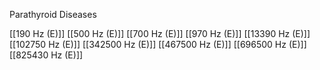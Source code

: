 Parathyroid Diseases

[[190 Hz (E)]]
[[500 Hz (E)]]
[[700 Hz (E)]]
[[970 Hz (E)]]
[[13390 Hz (E)]]
[[102750 Hz (E)]]
[[342500 Hz (E)]]
[[467500 Hz (E)]]
[[696500 Hz (E)]]
[[825430 Hz (E)]]